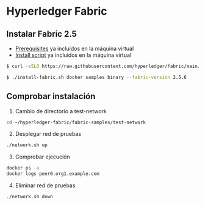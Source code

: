 # Hyperledger Fabric

## Instalar Fabric 2.5

- [Prerequisites](https://hyperledger-fabric.readthedocs.io/en/release-2.5/prereqs.html) ya incluidos en la máquina virtual
- [Install script](https://hyperledger-fabric.readthedocs.io/en/release-2.5/install.html) ya incluidos en la máquina virtual

```bash
$ curl -sSLO https://raw.githubusercontent.com/hyperledger/fabric/main/scripts/install-fabric.sh && chmod +x install-fabric.sh

$ ./install-fabric.sh docker samples binary --fabric-version 2.5.6
```

## Comprobar instalación


1. Cambio de directorio a test-network

```sh
cd ~/hyperledger-fabric/fabric-samples/test-network
```

2. Desplegar red de pruebas

```sh
./network.sh up
```

3. Comprobar ejecución

```sh
docker ps -a
docker logs peer0.org1.example.com
```

4. Eliminar red de pruebas

```sh
./network.sh down
```
